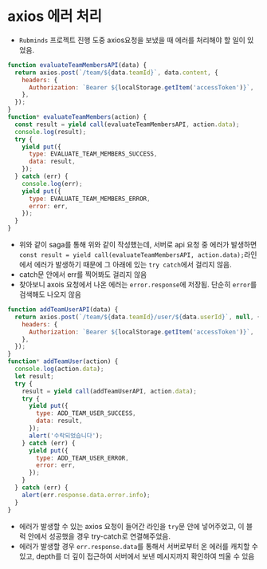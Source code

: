 # axios 에러 처리
- `Rubminds` 프로젝트 진행 도중 axios요청을 보냈을 때 에러를 처리해야 할 일이 있었음.
```jsx
function evaluateTeamMembersAPI(data) {
  return axios.post(`/team/${data.teamId}`, data.content, {
    headers: {
      Authorization: `Bearer ${localStorage.getItem('accessToken')}`,
    },
  });
}
function* evaluateTeamMembers(action) {
  const result = yield call(evaluateTeamMembersAPI, action.data);
  console.log(result);
  try {
    yield put({
      type: EVALUATE_TEAM_MEMBERS_SUCCESS,
      data: result,
    });
  } catch (err) {
    console.log(err);
    yield put({
      type: EVALUATE_TEAM_MEMBERS_ERROR,
      error: err,
    });
  }
}
```
- 위와 같이 saga를 통해 위와 같이 작성했는데, 서버로 api 요청 중 에러가 발생하면 `const result = yield call(evaluateTeamMembersAPI, action.data);`라인에서 에러가 발생하기 때문에 그 아래에 있는 `try catch`에서 걸리지 않음.
- catch문 안에서 err를 찍어봐도 걸리지 않음
- 찾아보니 axois 요청에서 나온 에러는 `error.response`에 저장됨. 단순히 `error`를 검색해도 나오지 않음

```jsx
function addTeamUserAPI(data) {
  return axios.post(`/team/${data.teamId}/user/${data.userId}`, null, {
    headers: {
      Authorization: `Bearer ${localStorage.getItem('accessToken')}`,
    },
  });
}
function* addTeamUser(action) {
  console.log(action.data);
  let result;
  try {
    result = yield call(addTeamUserAPI, action.data);
    try {
      yield put({
        type: ADD_TEAM_USER_SUCCESS,
        data: result,
      });
      alert('수락되었습니다');
    } catch (err) {
      yield put({
        type: ADD_TEAM_USER_ERROR,
        error: err,
      });
    }
  } catch (err) {
    alert(err.response.data.error.info);
  }
}
```
- 에러가 발생할 수 있는 axios 요청이 들어간 라인을 `try`문 안에 넣어주었고, 이 블럭 안에서 성공했을 경우 try-catch로 연결해주었음. 
- 에러가 발생할 경우 `err.response.data`를 통해서 서버로부터 온 에러를 캐치할 수 있고, depth를 더 깊이 접근하여 서버에서 보낸 메시지까지 확인하여 띄울 수 있음
